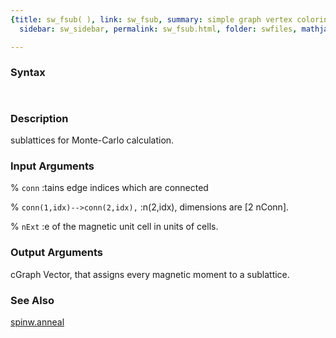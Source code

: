 ```yaml
---
{title: sw_fsub( ), link: sw_fsub, summary: simple graph vertex coloring, keywords: sample,
  sidebar: sw_sidebar, permalink: sw_fsub.html, folder: swfiles, mathjax: 'true'}

---
```


### Syntax

` `

### Description

sublattices for Monte-Carlo calculation.
 

### Input Arguments

% `conn`
:tains edge indices which are connected

% `conn(1,idx)-->conn(2,idx),`
:n(2,idx), dimensions are [2 nConn].

% `nExt`
:e of the magnetic unit cell in units of cells.

### Output Arguments

cGraph        Vector, that assigns every magnetic moment to a sublattice.

### See Also

[spinw.anneal](spinw_anneal.html)

